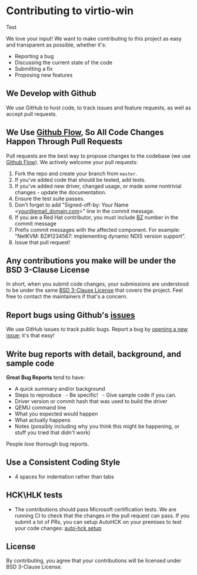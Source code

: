 # Contributing to virtio-win

Test

We love your input! We want to make contributing to this project as easy and transparent as possible, whether it's:

- Reporting a bug
- Discussing the current state of the code
- Submitting a fix
- Proposing new features

## We Develop with Github
We use GitHub to host code, to track issues and feature requests, as well as accept pull requests.

## We Use [Github Flow](https://guides.github.com/introduction/flow/index.html), So All Code Changes Happen Through Pull Requests
Pull requests are the best way to propose changes to the codebase (we use [Github Flow](https://guides.github.com/introduction/flow/index.html)). We actively welcome your pull requests:

1. Fork the repo and create your branch from `master`.
2. If you've added code that should be tested, add tests.
3. If you've added new driver, changed usage, or made some nontrivial changes - update the documentation.
4. Ensure the test suite passes.
5. Don't forget to add "Signed-off-by: Your Name <your@email_domain.com>" line in the commit message.
6. If you are a Red Hat contributor, you must include [BZ](https://bugzilla.redhat.com) number in the commit message
7. Prefix commit messages with the affected component. For example: "NetKVM: BZ#1234567: implementing dynamic NDIS version support".
8. Issue that pull request!


## Any contributions you make will be under the BSD 3-Clause License
In short, when you submit code changes, your submissions are understood to be under the same [BSD 3-Clause License](https://github.com/virtio-win/kvm-guest-drivers-windows/blob/master/LICENSE) that covers the project. Feel free to contact the maintainers if that's a concern.

## Report bugs using Github's [issues](https://github.com/virtio-win/kvm-guest-drivers-windows/issues)
We use GitHub issues to track public bugs. Report a bug by [opening a new issue](https://github.com/virtio-win/kvm-guest-drivers-windows/issues/new); it's that easy!

## Write bug reports with detail, background, and sample code
**Great Bug Reports** tend to have:

- A quick summary and/or background
- Steps to reproduce
  - Be specific!
  - Give sample code if you can.
- Driver version or commit hash that was used to build the driver
- QEMU command line
- What you expected would happen
- What actually happens
- Notes (possibly including why you think this might be happening, or stuff you tried that didn't work)

People *love* thorough bug reports.

## Use a Consistent Coding Style
* 4 spaces for indentation rather than tabs

## HCK\HLK tests
* The contributions should pass Microsoft certification tests. We are running CI to check that the changes in the pull request can pass. If you submit a lot of PRs, you can setup AutoHCK on your premises to test your code changes: [auto-hck setup](https://github.com/HCK-CI/HCK-CI-DOCS/blob/master/installing-hck-ci-from-scratch.txt)

## License
By contributing, you agree that your contributions will be licensed under BSD 3-Clause License.
